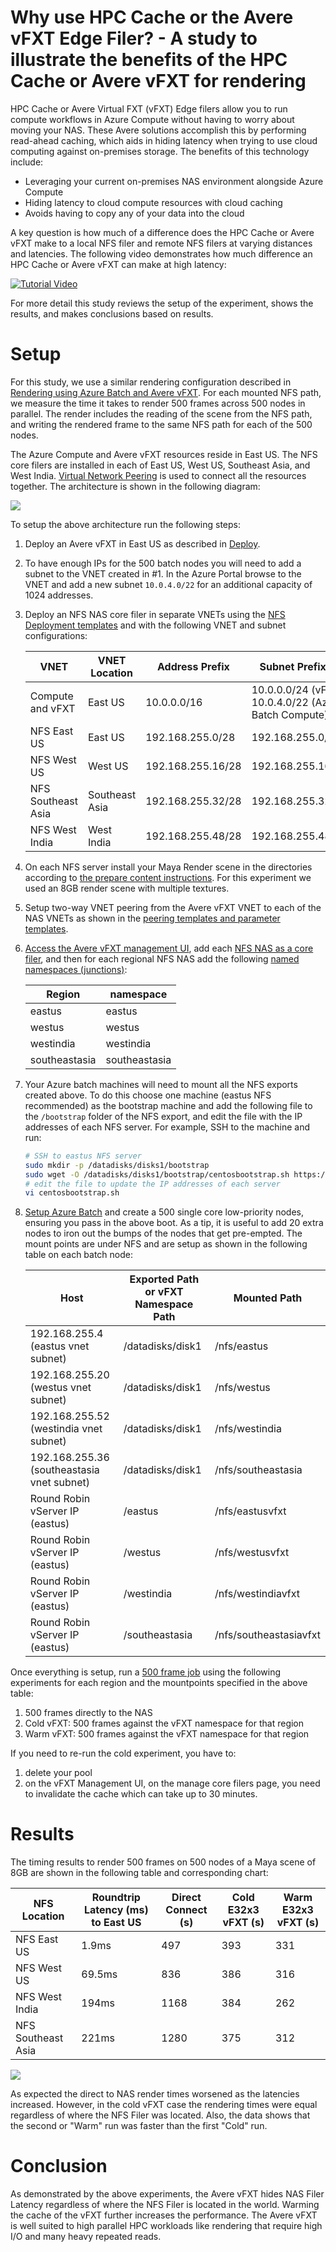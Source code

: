 # Why use HPC Cache or the Avere vFXT Edge Filer? - A study to illustrate the benefits of the HPC Cache or Avere vFXT for rendering

HPC Cache or Avere Virtual FXT (vFXT) Edge filers allow you to run compute workflows in Azure Compute without having to worry about moving your NAS.  These Avere solutions accomplish this by performing read-ahead caching, which aids in hiding latency when trying to use cloud computing against on-premises storage. The benefits of this technology include:

  * Leveraging your current on-premises NAS environment alongside Azure Compute
  * Hiding latency to cloud compute resources with cloud caching
  * Avoids having to copy any of your data into the cloud

A key question is how much of a difference does the HPC Cache or Avere vFXT make to a local NFS filer and remote NFS filers at varying distances and latencies.  The following video demonstrates how much difference an HPC Cache or Avere vFXT can make at high latency:

[![Tutorial Video](images/nfs_latency/rendercomparison.png)](https://youtu.be/V9bdSXgOfWQ)

For more detail this study reviews the setup of the experiment, shows the results, and makes conclusions based on results.

# Setup

For this study, we use a similar rendering configuration described in [Rendering using Azure Batch and Avere vFXT](maya_azure_batch_avere_vfxt_demo.md).  For each mounted NFS path, we measure the time it takes to render 500 frames across 500 nodes in parallel.  The render includes the reading of the scene from the NFS path, and writing the rendered frame to the same NFS path for each of the 500 nodes. 

The Azure Compute and Avere vFXT resources reside in East US.  The NFS core filers are installed in each of East US, West US, Southeast Asia, and West India.  [Virtual Network Peering](https://docs.microsoft.com/en-us/azure/virtual-network/virtual-network-peering-overview) is used to connect all the resources together.  The architecture is shown in the following diagram:

   <img src="images/nfs_latency/nfs_latency_architecture.png">

To setup the above architecture run the following steps:

1. Deploy an Avere vFXT in East US as described in [Deploy](jumpstart_deploy.md).

2. To have enough IPs for the 500 batch nodes you will need to add a subnet to the VNET created in #1.  In the Azure Portal browse to the VNET and add a new subnet ```10.0.4.0/22``` for an additional capacity of 1024 addresses.

3. Deploy an NFS NAS core filer in separate VNETs using the [NFS Deployment templates](../src/tutorials/nfslatency/azuredisknfs) and with the following VNET and subnet configurations:

   | VNET | VNET Location | Address Prefix | Subnet Prefix(s) |
   | --- | --- | --- | --- |
   | Compute and vFXT | East US | 10.0.0.0/16 | 10.0.0.0/24 (vFXT), 10.0.4.0/22 (Azure Batch Compute) |
   | NFS East US | East US | 192.168.255.0/28 | 192.168.255.0/28 |
   | NFS West US | West US | 192.168.255.16/28 | 192.168.255.16/28 |
   | NFS Southeast Asia | Southeast Asia | 192.168.255.32/28 | 192.168.255.32/28 |
   | NFS West India | West India | 192.168.255.48/28 | 192.168.255.48/28 |

4. On each NFS server install your Maya Render scene in the directories according to [the prepare content instructions](maya_azure_batch_avere_vfxt_demo.md#prepare-content-and-infrastructure).  For this experiment we used an 8GB render scene with multiple textures.

5. Setup two-way VNET peering from the Avere vFXT VNET to each of the NAS VNETs as shown in the [peering templates and parameter templates](../src/tutorials/nfslatency/vnetpeering).

6. [Access the Avere vFXT management UI](access_cluster.md), add each [NFS NAS as a core filer](configure_storage.md#nas-core-filer), and then for each regional NFS NAS add the following [named namespaces (junctions)](configure_storage.md#create-a-junction):

   | Region | namespace |
   | --- | --- |
   | eastus | eastus |
   | westus | westus |
   | westindia | westindia |
   | southeastasia | southeastasia |

7. Your Azure batch machines will need to mount all the NFS exports created above.  To do this choose one machine (eastus NFS recommended) as the bootstrap machine and add the following file to the ```/bootstrap``` folder of the NFS export, and edit the file with the IP addresses of each NFS server.  For example, SSH to the machine and run:

   ```bash
   # SSH to eastus NFS server
   sudo mkdir -p /datadisks/disks1/bootstrap
   sudo wget -O /datadisks/disks1/bootstrap/centosbootstrap.sh https://raw.githubusercontent.com/Azure/Avere/master/src/tutorials/nfslatency/batch/centosbootstrap-nfsexperiment.sh
   # edit the file to update the IP addresses of each server
   vi centosbootstrap.sh
   ```

8. [Setup Azure Batch](maya_azure_batch_avere_vfxt_demo.md#create-an-azure-batch-account-and-a-pool) and create a 500 single core low-priority nodes, ensuring you pass in the above boot.  As a tip, it is useful to add 20 extra nodes to iron out the bumps of the nodes that get pre-empted.  The mount points are under NFS and are setup as shown in the following table on each batch node:

   | Host | Exported Path or vFXT Namespace Path | Mounted Path |
   | ---- | --- | --- | 
   | 192.168.255.4 (eastus vnet subnet)  | /datadisks/disk1 | /nfs/eastus |
   | 192.168.255.20 (westus vnet subnet)  | /datadisks/disk1 | /nfs/westus |
   | 192.168.255.52 (westindia vnet subnet)  | /datadisks/disk1 | /nfs/westindia |
   | 192.168.255.36 (southeastasia vnet subnet)  | /datadisks/disk1 | /nfs/southeastasia |
   | Round Robin vServer IP (eastus) |  /eastus | /nfs/eastusvfxt |
   | Round Robin vServer IP (eastus) |  /westus | /nfs/westusvfxt |
   | Round Robin vServer IP (eastus) |  /westindia | /nfs/westindiavfxt |
   | Round Robin vServer IP (eastus) |  /southeastasia | /nfs/southeastasiavfxt |

Once everything is setup, run a [500 frame job](maya_azure_batch_avere_vfxt_demo.md#production-run-a-job-to-render-the-demo-scene) using the following experiments for each region and the mountpoints specified in the above table:
1. 500 frames directly to the NAS
2. Cold vFXT: 500 frames against the vFXT namespace for that region
3. Warm vFXT: 500 frames against the vFXT namespace for that region

If you need to re-run the cold experiment, you have to:
1. delete your pool
2. on the vFXT Management UI, on the manage core filers page, you need to invalidate the cache which can take up to 30 minutes.

# Results

The timing results to render 500 frames on 500 nodes of a Maya scene of 8GB are shown in the following table and corresponding chart:

| NFS Location | Roundtrip Latency (ms) to East US | Direct Connect (s) | Cold E32x3 vFXT (s)  | Warm E32x3 vFXT (s)  |
| ---- | ---- | ---- | ---- | ---- |
| NFS East US | 1.9ms | 497 | 393 | 331 |
| NFS West US | 69.5ms | 836 | 386 | 316 |
| NFS West India | 194ms | 1168 | 384 | 262 |
| NFS Southeast Asia | 221ms | 1280 | 375 | 312 |

<img src="images/nfs_latency/render_timing_results.png">

As expected the direct to NAS render times worsened as the latencies increased.  However, in the cold vFXT case the rendering times were equal regardless of where the NFS Filer was located.  Also, the data shows that the second or "Warm" run was faster than the first "Cold" run.

# Conclusion

As demonstrated by the above experiments, the Avere vFXT hides NAS Filer Latency regardless of where the NFS Filer is located in the world.  Warming the cache of the vFXT further increases the performance.  The Avere vFXT is well suited to high parallel HPC workloads like rendering that require high I/O and many heavy repeated reads.